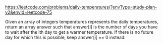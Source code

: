 https://leetcode.com/problems/daily-temperatures/?envType=study-plan-v2&envId=leetcode-75

Given an array of integers temperatures represents the daily temperatures, return an array answer such that answer[i] is the number of days you have to wait after the ith day to get a warmer temperature. If there is no future day for which this is possible, keep answer[i] == 0 instead.

 